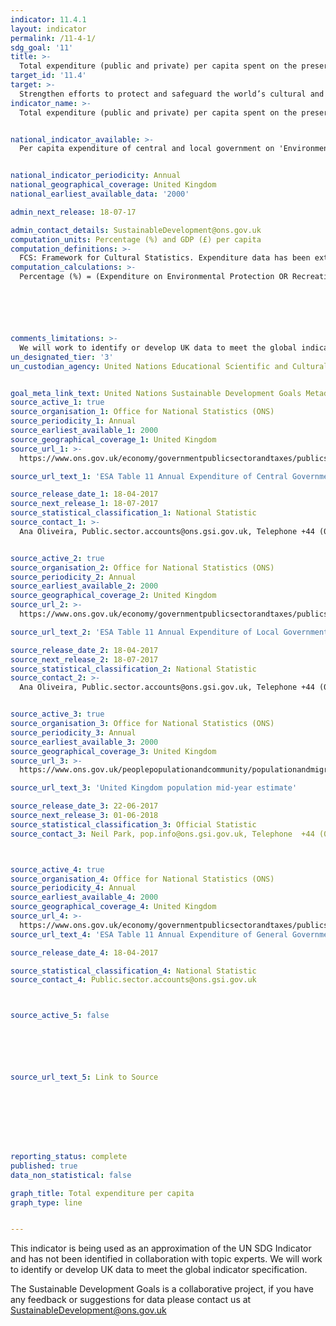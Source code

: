 ```yaml
---
indicator: 11.4.1
layout: indicator
permalink: /11-4-1/
sdg_goal: '11'
title: >-
  Total expenditure (public and private) per capita spent on the preservation, protection and conservation of all cultural and natural heritage, by type of heritage (cultural, natural, mixed and World Heritage Centre designation), level of government (national, regional and local/municipal), type of expenditure (operating expenditure/investment) and type of private funding (donations in kind, private non-profit sector and sponsorship)
target_id: '11.4'
target: >-
  Strengthen efforts to protect and safeguard the world’s cultural and natural heritage
indicator_name: >-
  Total expenditure (public and private) per capita spent on the preservation, protection and conservation of all cultural and natural heritage, by type of heritage (cultural, natural, mixed and World Heritage Centre designation), level of government (national, regional and local/municipal), type of expenditure (operating expenditure/investment) and type of private funding (donations in kind, private non-profit sector and sponsorship)


national_indicator_available: >-
  Per capita expenditure of central and local government on 'Environmental protection' and 'Recreation, culture and religion'


national_indicator_periodicity: Annual
national_geographical_coverage: United Kingdom
national_earliest_available_data: '2000'

admin_next_release: 18-07-17

admin_contact_details: SustainableDevelopment@ons.gov.uk
computation_units: Percentage (%) and GDP (£) per capita
computation_definitions: >-
  FCS: Framework for Cultural Statistics. Expenditure data has been extracted from annual expenditures of central and local government using UN Classification of the Functions of Government (COFOG) codes for ‘Environmental protection’ GF05 and ‘Recreation, culture and religion’ GF08.
computation_calculations: >-
  Percentage (%) = (Expenditure on Environmental Protection OR Recreation, culture and religion / Total Government Expenditure) OR Per capita = (Expenditure on Environmental Protection OR Recreation, culture and religion / UK Population)






comments_limitations: >-
  We will work to identify or develop UK data to meet the global indicator specification.
un_designated_tier: '3'
un_custodian_agency: United Nations Educational Scientific and Cultural Organization (UNESCO)


goal_meta_link_text: United Nations Sustainable Development Goals Metadata (PDF 4.0 MB)
source_active_1: true
source_organisation_1: Office for National Statistics (ONS)
source_periodicity_1: Annual
source_earliest_available_1: 2000
source_geographical_coverage_1: United Kingdom
source_url_1: >-
  https://www.ons.gov.uk/economy/governmentpublicsectorandtaxes/publicspending/datasets/esatable11annualexpenditureofcentralgovernment

source_url_text_1: 'ESA Table 11 Annual Expenditure of Central Government'

source_release_date_1: 18-04-2017
source_next_release_1: 18-07-2017
source_statistical_classification_1: National Statistic
source_contact_1: >-
  Ana Oliveira, Public.sector.accounts@ons.gsi.gov.uk, Telephone +44 (0)1633 451792


source_active_2: true
source_organisation_2: Office for National Statistics (ONS)
source_periodicity_2: Annual
source_earliest_available_2: 2000
source_geographical_coverage_2: United Kingdom
source_url_2: >-
  https://www.ons.gov.uk/economy/governmentpublicsectorandtaxes/publicspending/datasets/esatable11annualexpenditurelocalgovernment

source_url_text_2: 'ESA Table 11 Annual Expenditure of Local Government'

source_release_date_2: 18-04-2017
source_next_release_2: 18-07-2017
source_statistical_classification_2: National Statistic
source_contact_2: >-
  Ana Oliveira, Public.sector.accounts@ons.gsi.gov.uk, Telephone +44 (0)1633 451792


source_active_3: true
source_organisation_3: Office for National Statistics (ONS)
source_periodicity_3: Annual
source_earliest_available_3: 2000
source_geographical_coverage_3: United Kingdom
source_url_3: >-
  https://www.ons.gov.uk/peoplepopulationandcommunity/populationandmigration/populationestimates/timeseries/ukpop/pop

source_url_text_3: 'United Kingdom population mid-year estimate'

source_release_date_3: 22-06-2017
source_next_release_3: 01-06-2018
source_statistical_classification_3: Official Statistic 
source_contact_3: Neil Park, pop.info@ons.gsi.gov.uk, Telephone  +44 (0)1329 444661



source_active_4: true
source_organisation_4: Office for National Statistics (ONS)
source_periodicity_4: Annual
source_earliest_available_4: 2000
source_geographical_coverage_4: United Kingdom
source_url_4: >-
  https://www.ons.gov.uk/economy/governmentpublicsectorandtaxes/publicspending/datasets/esatable11annualexpenditureofgeneralgovernment
source_url_text_4: 'ESA Table 11 Annual Expenditure of General Government'

source_release_date_4: 18-04-2017

source_statistical_classification_4: National Statistic
source_contact_4: Public.sector.accounts@ons.gsi.gov.uk



source_active_5: false






source_url_text_5: Link to Source








reporting_status: complete
published: true
data_non_statistical: false

graph_title: Total expenditure per capita
graph_type: line


---
```

This indicator is being used as an approximation of the UN SDG Indicator and has not been identified in collaboration with topic experts. We will work to identify or develop UK data to meet the global indicator specification.
  
The Sustainable Development Goals is a collaborative project, if you have any feedback or suggestions for data please contact us at <SustainableDevelopment@ons.gov.uk>


